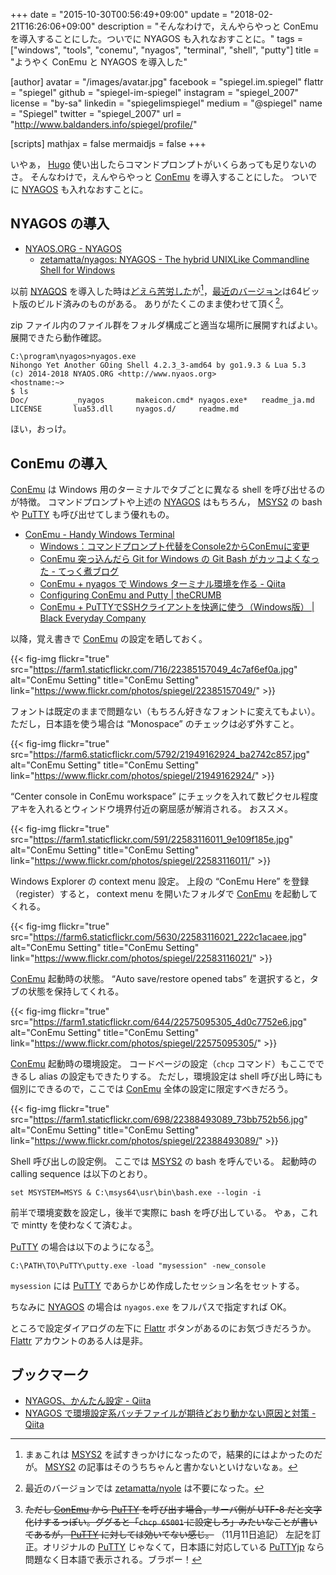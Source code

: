 +++
date = "2015-10-30T00:56:49+09:00"
update = "2018-02-21T16:26:06+09:00"
description = "そんなわけで，えんやらやっと ConEmu を導入することにした。ついでに NYAGOS も入れなおすことに。"
tags = ["windows", "tools", "conemu", "nyagos", "terminal", "shell", "putty"]
title = "ようやく ConEmu と NYAGOS を導入した"

[author]
  avatar = "/images/avatar.jpg"
  facebook = "spiegel.im.spiegel"
  flattr = "spiegel"
  github = "spiegel-im-spiegel"
  instagram = "spiegel_2007"
  license = "by-sa"
  linkedin = "spiegelimspiegel"
  medium = "@spiegel"
  name = "Spiegel"
  twitter = "spiegel_2007"
  url = "http://www.baldanders.info/spiegel/profile/"

[scripts]
  mathjax = false
  mermaidjs = false
+++

いやぁ， [Hugo] 使い出したらコマンドプロンプトがいくらあっても足りないのさ。
そんなわけで，えんやらやっと [ConEmu] を導入することにした。
ついでに [NYAGOS] も入れなおすことに。

## NYAGOS の導入

- [NYAOS.ORG - NYAGOS](http://www.nyaos.org/index.cgi?p=NYAGOS)
    - [zetamatta/nyagos: NYAGOS - The hybrid UNIXLike Commandline Shell for Windows](https://github.com/zetamatta/nyagos)

以前 [NYAGOS] を導入した時は[どえら苦労した](http://qiita.com/spiegel-im-spiegel/items/9c11acf72fa38ef379f8)が[^a]，[最近のバージョン](https://github.com/zetamatta/nyagos/releases)は64ビット版のビルド済みのものがある。
ありがたくこのまま使わせて頂く[^nyole1]。

[^a]: まぁこれは [MSYS2] を試すきっかけになったので，結果的にはよかったのだが。  [MSYS2] の記事はそのうちちゃんと書かないといけないなぁ。
[^nyole1]: 最近のバージョンでは [zetamatta/nyole](https://github.com/zetamatta/nyole "zetamatta/nyole: Nihong Yet another OLE extension for lua") は不要になった。

zip ファイル内のファイル群をフォルダ構成ごと適当な場所に展開すればよい。
展開できたら動作確認。

```text
C:\program\nyagos>nyagos.exe
Nihongo Yet Another GOing Shell 4.2.3_3-amd64 by go1.9.3 & Lua 5.3
(c) 2014-2018 NYAOS.ORG <http://www.nyaos.org>
<hostname:~>
$ ls
Doc/          _nyagos       makeicon.cmd* nyagos.exe*   readme_ja.md
LICENSE       lua53.dll     nyagos.d/     readme.md
```

ほい，おっけ。

## ConEmu の導入

[ConEmu] は Windows 用のターミナルでタブごとに異なる shell を呼び出せるのが特徴。
コマンドプロンプトや上述の [NYAGOS] はもちろん， [MSYS2] の bash や [PuTTY] も呼び出せてしまう優れもの。

- [ConEmu - Handy Windows Terminal](https://conemu.github.io/)
    - [Windows：コマンドプロンプト代替をConsole2からConEmuに変更](http://kenpg.bitbucket.org/blog/201506/07.html)
    - [ConEmu 突っ込んだら Git for Windows の Git Bash がカッコよくなった - てっく煮ブログ](http://tech.nitoyon.com/ja/blog/2014/03/07/fancy-git-bash/)
    - [ConEmu + nyagos で Windows ターミナル環境を作る - Qiita](http://qiita.com/1000k/items/4a2f9419b19fdc9ed5f4)
    - [Configuring ConEmu and Putty | theCRUMB](http://thecrumb.com/2013/03/04/configuring-conemu-and-putty/)
    - [ConEmu + PuTTYでSSHクライアントを快適に使う（Windows版） | Black Everyday Company](http://kuroeveryday.blogspot.jp/2015/10/ConEmu-PuTTY.html)

以降，覚え書きで [ConEmu] の設定を晒しておく。

{{< fig-img flickr="true" src="https://farm1.staticflickr.com/716/22385157049_4c7af6ef0a.jpg" alt="ConEmu Setting" title="ConEmu Setting" link="https://www.flickr.com/photos/spiegel/22385157049/" >}}

フォントは既定のままで問題ない（もちろん好きなフォントに変えてもよい）。
ただし，日本語を使う場合は “Monospace” のチェックは必ず外すこと。

{{< fig-img flickr="true" src="https://farm6.staticflickr.com/5792/21949162924_ba2742c857.jpg" alt="ConEmu Setting" title="ConEmu Setting" link="https://www.flickr.com/photos/spiegel/21949162924/" >}}

“Center console in ConEmu workspace” にチェックを入れて数ピクセル程度アキを入れるとウィンドウ境界付近の窮屈感が解消される。
おススメ。

{{< fig-img flickr="true" src="https://farm1.staticflickr.com/591/22583116011_9e109f185e.jpg" alt="ConEmu Setting" title="ConEmu Setting" link="https://www.flickr.com/photos/spiegel/22583116011/" >}}

Windows Explorer の context menu 設定。
上段の “ConEmu Here” を登録（register）すると， context menu を開いたフォルダで [ConEmu] を起動してくれる。

{{< fig-img flickr="true" src="https://farm6.staticflickr.com/5630/22583116021_222c1acaee.jpg" alt="ConEmu Setting" title="ConEmu Setting" link="https://www.flickr.com/photos/spiegel/22583116021/" >}}

[ConEmu] 起動時の状態。
“Auto save/restore opened tabs” を選択すると，タブの状態を保持してくれる。

{{< fig-img flickr="true" src="https://farm1.staticflickr.com/644/22575095305_4d0c7752e6.jpg" alt="ConEmu Setting" title="ConEmu Setting" link="https://www.flickr.com/photos/spiegel/22575095305/" >}}

[ConEmu] 起動時の環境設定。
コードページの設定（`chcp` コマンド）もここでできるし alias の設定もできたりする。
ただし，環境設定は shell 呼び出し時にも個別にできるので，ここでは [ConEmu] 全体の設定に限定すべきだろう。

{{< fig-img flickr="true" src="https://farm1.staticflickr.com/698/22388493089_73bb752b56.jpg" alt="ConEmu Setting" title="ConEmu Setting" link="https://www.flickr.com/photos/spiegel/22388493089/" >}}

Shell 呼び出しの設定例。
ここでは [MSYS2] の bash を呼んでいる。
起動時の calling sequence は以下のとおり。

```text
set MSYSTEM=MSYS & C:\msys64\usr\bin\bash.exe --login -i
```

前半で環境変数を設定し，後半で実際に bash を呼び出している。
やぁ，これで mintty を使わなくて済むよ。

[PuTTY] の場合は以下のようになる[^b]。

[^b]: ~~ただし [ConEmu] から [PuTTY] を呼び出す場合，サーバ側が UTF-8 だと文字化けするっぽい。ググると「`chcp 65001` に設定しろ」みたいなことが書いてあるが， [PuTTY] に対しては効いてない感じ。~~ （11月11日追記） 左記を訂正。オリジナルの [PuTTY] じゃなくて，日本語に対応している [PuTTYjp] なら問題なく日本語で表示される。ブラボー！

```text
C:\PATH\TO\PuTTY\putty.exe -load "mysession" -new_console
```

`mysession` には [PuTTY] であらかじめ作成したセッション名をセットする。

ちなみに [NYAGOS] の場合は `nyagos.exe` をフルパスで指定すれば OK。

ところで設定ダイアログの左下に [Flattr] ボタンがあるのにお気づきだろうか。
[Flattr] アカウントのある人は是非。

## ブックマーク

- [NYAGOS、かんたん設定 - Qiita](https://qiita.com/zetamatta/items/99feb1d74e36ea5848cd)
- [NYAGOS で環境設定系バッチファイルが期待どおり動かない原因と対策 - Qiita](https://qiita.com/zetamatta/items/f62bafd711755a4cf8d7)

[Hugo]: https://gohugo.io/ "Hugo :: A fast and modern static website engine"
[ConEmu]: https://conemu.github.io/ "ConEmu - Handy Windows Terminal"
[NYAGOS]: http://www.nyaos.org/index.cgi?p=NYAGOS "NYAOS.ORG - NYAGOS"
[MSYS2]: http://msys2.github.io/ "MSYS2 installer"
[PuTTY]: http://www.chiark.greenend.org.uk/~sgtatham/putty/ "PuTTY: a free telnet/ssh client"
[PuTTYjp]: http://hp.vector.co.jp/authors/VA024651/PuTTYkj.html "hdk の自作ソフトの紹介 | PuTTYjp"
[Flattr]: https://flattr.com/
